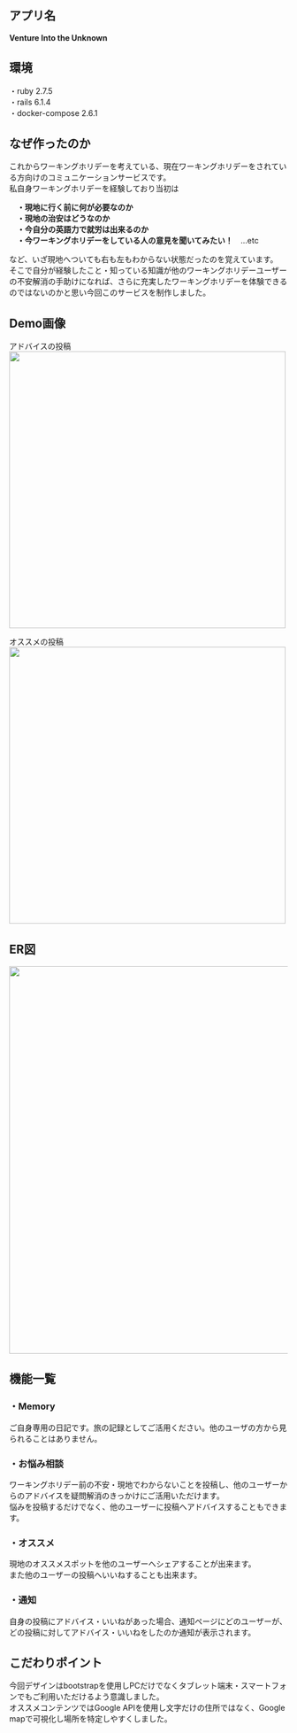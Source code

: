 ## アプリ名
**Venture Into the Unknown**

## 環境<br>
・ruby 2.7.5<br>
・rails 6.1.4<br>
・docker-compose 2.6.1

## なぜ作ったのか
これからワーキングホリデーを考えている、現在ワーキングホリデーをされている方向けのコミュニケーションサービスです。<br>
私自身ワーキングホリデーを経験しており当初は

　**・現地に行く前に何が必要なのか**<br>
　**・現地の治安はどうなのか**<br>
　**・今自分の英語力で就労は出来るのか**<br>
　**・今ワーキングホリデーをしている人の意見を聞いてみたい！**　...etc<br>

など、いざ現地へついても右も左もわからない状態だったのを覚えています。<br>
そこで自分が経験したこと・知っている知識が他のワーキングホリデーユーザーの不安解消の手助けになれば、さらに充実したワーキングホリデーを体験できるのではないのかと思い今回このサービスを制作しました。

## Demo画像

アドバイスの投稿<br>
<img src="https://user-images.githubusercontent.com/84885436/183929556-a8702dc8-3a52-4844-a156-df4d36ee8b42.jpg" width="500"><br>

オススメの投稿<br>
<img src="https://user-images.githubusercontent.com/84885436/183929737-edc03fc4-1a69-42c3-ab70-2e2fd8b5b469.jpg" width="500">

## ER図
<img src="https://user-images.githubusercontent.com/84885436/183934938-878f2462-ac88-4d86-a7b9-01d82c9427e5.JPG" width="700">

## 機能一覧
### ・Memory
 
ご自身専用の日記です。旅の記録としてご活用ください。他のユーザの方から見られることはありません。
  
### ・お悩み相談
  
ワーキングホリデー前の不安・現地でわからないことを投稿し、他のユーザーからのアドバイスを疑問解消のきっかけにご活用いただけます。<br>
悩みを投稿するだけでなく、他のユーザーに投稿へアドバイスすることもできます。
  
 ### ・オススメ
 
 現地のオススメスポットを他のユーザーへシェアすることが出来ます。<br>また他のユーザーの投稿へいいねすることも出来ます。
 
 ### ・通知
 
 自身の投稿にアドバイス・いいねがあった場合、通知ページにどのユーザーが、どの投稿に対してアドバイス・いいねをしたのか通知が表示されます。

## こだわりポイント

今回デザインはbootstrapを使用しPCだけでなくタブレット端末・スマートフォンでもご利用いただけるよう意識しました。<br>
オススメコンテンツではGoogle APIを使用し文字だけの住所ではなく、Google mapで可視化し場所を特定しやすくしました。
